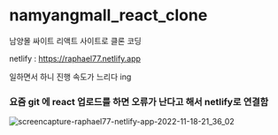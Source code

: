 # namyangmall_react_clone
남양몰 싸이트 리액트 사이트로 클론 코딩

netlify : https://raphael77.netlify.app 

일하면서 하니 진행 속도가 느리다 ing
### 요즘 git 에 react 업로드를 하면 오류가 난다고 해서  netlify로 연결함


![screencapture-raphael77-netlify-app-2022-11-18-21_36_02](https://user-images.githubusercontent.com/88579497/202706442-5558bea2-8b0d-44a5-a855-61426811f537.png)


